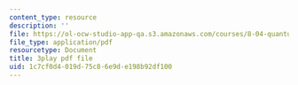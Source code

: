 ```yaml
---
content_type: resource
description: ''
file: https://ol-ocw-studio-app-qa.s3.amazonaws.com/courses/8-04-quantum-physics-i-spring-2013/1c7cf0d4019d75c86e9de198b92df100_Ei8CFin00PY.pdf
file_type: application/pdf
resourcetype: Document
title: 3play pdf file
uid: 1c7cf0d4-019d-75c8-6e9d-e198b92df100
---
```


